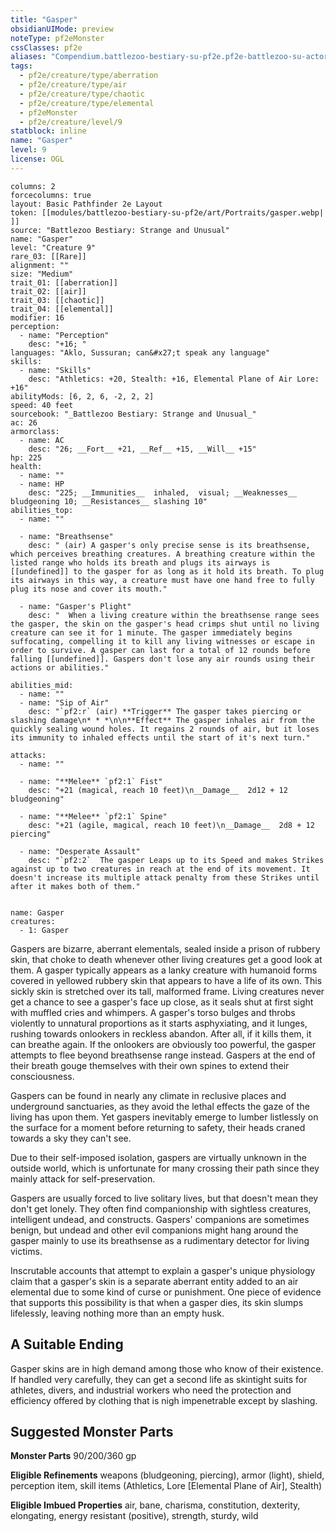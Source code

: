 ```yaml
---
title: "Gasper"
obsidianUIMode: preview
noteType: pf2eMonster
cssClasses: pf2e
aliases: "Compendium.battlezoo-bestiary-su-pf2e.pf2e-battlezoo-su-actors.Actor.exZTtDSLuw5IS41p" 
tags:
  - pf2e/creature/type/aberration
  - pf2e/creature/type/air
  - pf2e/creature/type/chaotic
  - pf2e/creature/type/elemental
  - pf2eMonster
  - pf2e/creature/level/9
statblock: inline
name: "Gasper"
level: 9
license: OGL
---
```


```statblock
columns: 2
forcecolumns: true
layout: Basic Pathfinder 2e Layout
token: [[modules/battlezoo-bestiary-su-pf2e/art/Portraits/gasper.webp| ]]
source: "Battlezoo Bestiary: Strange and Unusual"
name: "Gasper"
level: "Creature 9"
rare_03: [[Rare]]
alignment: ""
size: "Medium"
trait_01: [[aberration]]
trait_02: [[air]]
trait_03: [[chaotic]]
trait_04: [[elemental]]
modifier: 16
perception:
  - name: "Perception"
    desc: "+16; "
languages: "Aklo, Sussuran; can&#x27;t speak any language"
skills:
  - name: "Skills"
    desc: "Athletics: +20, Stealth: +16, Elemental Plane of Air Lore: +16"
abilityMods: [6, 2, 6, -2, 2, 2]
speed: 40 feet
sourcebook: "_Battlezoo Bestiary: Strange and Unusual_"
ac: 26
armorclass:
  - name: AC
    desc: "26; __Fort__ +21, __Ref__ +15, __Will__ +15"
hp: 225
health:
  - name: ""
  - name: HP
    desc: "225; __Immunities__  inhaled,  visual; __Weaknesses__ bludgeoning 10; __Resistances__ slashing 10"
abilities_top:
  - name: ""

  - name: "Breathsense"
    desc: " (air) A gasper's only precise sense is its breathsense, which perceives breathing creatures. A breathing creature within the listed range who holds its breath and plugs its airways is [[undefined]] to the gasper for as long as it hold its breath. To plug its airways in this way, a creature must have one hand free to fully plug its nose and cover its mouth."

  - name: "Gasper's Plight"
    desc: "  When a living creature within the breathsense range sees the gasper, the skin on the gasper's head crimps shut until no living creature can see it for 1 minute. The gasper immediately begins suffocating, compelling it to kill any living witnesses or escape in order to survive. A gasper can last for a total of 12 rounds before falling [[undefined]]. Gaspers don't lose any air rounds using their actions or abilities."

abilities_mid:
  - name: ""
  - name: "Sip of Air"
    desc: "`pf2:r` (air) **Trigger** The gasper takes piercing or slashing damage\n* * *\n\n**Effect** The gasper inhales air from the quickly sealing wound holes. It regains 2 rounds of air, but it loses its immunity to inhaled effects until the start of it's next turn."

attacks:
  - name: ""

  - name: "**Melee** `pf2:1` Fist"
    desc: "+21 (magical, reach 10 feet)\n__Damage__  2d12 + 12 bludgeoning"

  - name: "**Melee** `pf2:1` Spine"
    desc: "+21 (agile, magical, reach 10 feet)\n__Damage__  2d8 + 12 piercing"

  - name: "Desperate Assault"
    desc: "`pf2:2`  The gasper Leaps up to its Speed and makes Strikes against up to two creatures in reach at the end of its movement. It doesn't increase its multiple attack penalty from these Strikes until after it makes both of them."
 
```

```encounter-table
name: Gasper
creatures:
  - 1: Gasper
```



Gaspers are bizarre, aberrant elementals, sealed inside a prison of rubbery skin, that choke to death whenever other living creatures get a good look at them. A gasper typically appears as a lanky creature with humanoid forms covered in yellowed rubbery skin that appears to have a life of its own. This sickly skin is stretched over its tall, malformed frame. Living creatures never get a chance to see a gasper's face up close, as it seals shut at first sight with muffled cries and whimpers. A gasper's torso bulges and throbs violently to unnatural proportions as it starts asphyxiating, and it lunges, rushing towards onlookers in reckless abandon. After all, if it kills them, it can breathe again. If the onlookers are obviously too powerful, the gasper attempts to flee beyond breathsense range instead. Gaspers at the end of their breath gouge themselves with their own spines to extend their consciousness.

Gaspers can be found in nearly any climate in reclusive places and underground sanctuaries, as they avoid the lethal effects the gaze of the living has upon them. Yet gaspers inevitably emerge to lumber listlessly on the surface for a moment before returning to safety, their heads craned towards a sky they can't see.

Due to their self-imposed isolation, gaspers are virtually unknown in the outside world, which is unfortunate for many crossing their path since they mainly attack for self-preservation.

Gaspers are usually forced to live solitary lives, but that doesn't mean they don't get lonely. They often find companionship with sightless creatures, intelligent undead, and constructs. Gaspers' companions are sometimes benign, but undead and other evil companions might hang around the gasper mainly to use its breathsense as a rudimentary detector for living victims.

Inscrutable accounts that attempt to explain a gasper's unique physiology claim that a gasper's skin is a separate aberrant entity added to an air elemental due to some kind of curse or punishment. One piece of evidence that supports this possibility is that when a gasper dies, its skin slumps lifelessly, leaving nothing more than an empty husk.

## A Suitable Ending

Gasper skins are in high demand among those who know of their existence. If handled very carefully, they can get a second life as skintight suits for athletes, divers, and industrial workers who need the protection and efficiency offered by clothing that is nigh impenetrable except by slashing.

## Suggested Monster Parts

**Monster Parts** 90/200/360 gp

**Eligible Refinements** weapons (bludgeoning, piercing), armor (light), shield, perception item, skill items (Athletics, Lore \[Elemental Plane of Air\], Stealth)

**Eligible Imbued Properties** air, bane, charisma, constitution, dexterity, elongating, energy resistant (positive), strength, sturdy, wild

